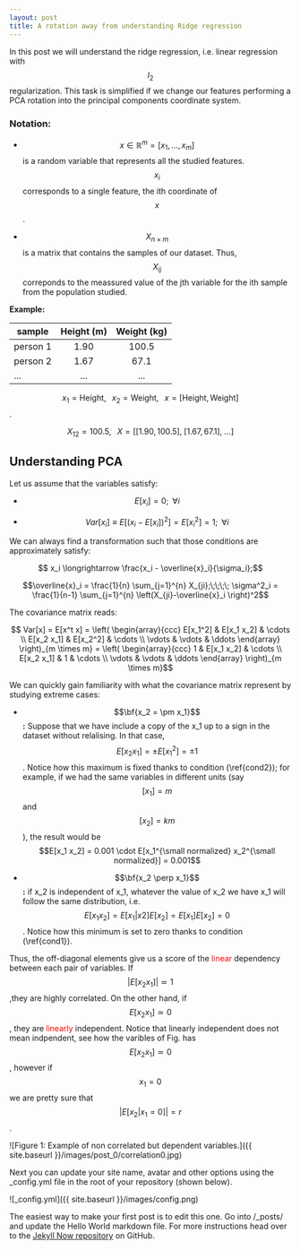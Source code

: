 ```yaml
---
layout: post
title: A rotation away from understanding Ridge regression
---
```


In this post we will understand the ridge regression, i.e. linear regression with $$l_2$$  regularization.
This task is simplified if we change our features performing a PCA rotation into the principal components coordinate 
system.

### Notation:
  
  * $$x \in \mathbb{R}^m =  [ x_1,...,x_m]$$ is a random variable that represents all the studied features.  $$x_i$$ corresponds to a single feature, the ith coordinate of $$x$$.

  * $$X_{n \times m}$$ is a matrix that contains the samples of our dataset.  Thus, $$X_{ij}$$ correponds to the meassured value of the jth variable for the ith sample from the population studied.
  

**Example:**

| sample  |      Height (m)     |  Weight (kg) |
|----------|:-------------:|:------:|
| person 1|  1.90 | 100.5 |
| person 2 |    1.67   |   67.1 |
| ... | ... |  ... |

$$x_1 = \text{Height},\;\;\;x_2 = \text{Weight},\;\;\;x = [\text{Height}, \text{Weight}]$$.
    

$$X_{12} = 100.5,\;\;\;X = [[1.90, 100.5],\;[1.67, 67.1],\;...]$$


## Understanding PCA
    

Let us assume that the variables satisfy:

* $$E[x_i] = 0;\;\; \forall i \tag{1} \label{cond1}$$

* $$Var[x_i] \equiv E[(x_i - E[x_i])^2] = E[x_i^2] = 1;\;\; \forall i  \tag{2} \label{cond2}$$

We can always find a transformation such that those conditions are approximately satisfy:

$$ x_i \longrightarrow \frac{x_i - \overline{x}_i}{\sigma_i};$$

$$\overline{x}_i  = \frac{1}{n}  \sum_{j=1}^{n} X_{ji};\;\;\;\; \sigma^2_i  = \frac{1}{n-1}  \sum_{j=1}^{n} \left(X_{ji}-\overline{x}_i \right)^2$$


The covariance matrix reads:

$$ Var[x] = E[x^t x] = \left( \begin{array}{ccc}
E[x_1^2] & E[x_1 x_2] & \cdots \\
E[x_2 x_1] & E[x_2^2] & \cdots \\
\vdots & \vdots & \ddots  \end{array} \right)_{m \times m} = \left( \begin{array}{ccc}
1 & E[x_1 x_2] & \cdots \\
E[x_2 x_1] & 1 & \cdots \\
\vdots & \vdots & \ddots  \end{array} \right)_{m \times m}$$

We can quickly gain familiarity with what the covariance matrix represent by studying extreme cases:

* $$\bf{x_2 = \pm x_1}$$ **:** Suppose that we have include a copy of the x_1 up to a sign in the dataset without relalising. In that case, $$E[x_2 x_1] = \pm E[x_1^2] = \pm 1$$. Notice how this maximum is fixed thanks to condition (\ref{cond2}); for example, if we had the same variables in different units (say $$[x_1]=m$$ and $$[x_2] = km$$),  the result would be $$E[x_1 x_2] = 0.001 \cdot E[x_1^{\small normalized} x_2^{\small normalized}] = 0.001$$

* $$\bf{x_2 \perp x_1}$$**:** if x_2 is independent of x_1, whatever the value of x_2 we have x_1 will follow the same distribution, i.e. $$E[x_1x_2] = E[x_1\vert x2] E[x_2] = E[x_1]E[x_2] = 0$$. Notice how this minimum is set to zero thanks to condition (\ref{cond1}).

Thus, the off-diagonal elements give us a score of the <span style='color:red;'> linear</span> dependency between each pair of variables. If $$\vert E[x_2 x_1] \vert \simeq 1$$ ,they are highly correlated. On the other hand, if $$ E[x_2 x_1]  \simeq 0$$, they are <span style='color:red;'> linearly</span> independent. Notice that linearly independent does not mean indpendent, see how the varibles of Fig. has  $$ E[x_2 x_1]  \simeq 0$$, however if $$x_1=0$$ we are pretty sure that $$\vert E[x_2\vert x_1=0] \vert = r$$.

![Figure 1: Example of non correlated but dependent variables.]({{ site.baseurl }}/images/post_0/correlation0.jpg)

   



Next you can update your site name, avatar and other options using the _config.yml file in the root of your repository (shown below).

![_config.yml]({{ site.baseurl }}/images/config.png)

The easiest way to make your first post is to edit this one.
 Go into /_posts/ and update the Hello World markdown file. 
 For more instructions head over to the 
 [Jekyll Now repository](https://github.com/barryclark/jekyll-now) on GitHub.
